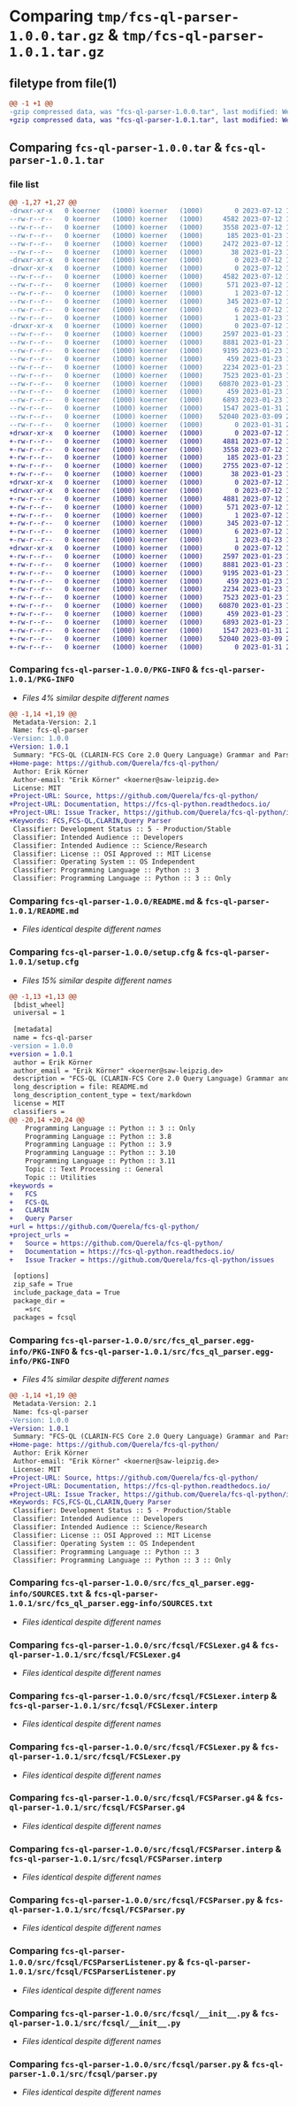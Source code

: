 # Comparing `tmp/fcs-ql-parser-1.0.0.tar.gz` & `tmp/fcs-ql-parser-1.0.1.tar.gz`

## filetype from file(1)

```diff
@@ -1 +1 @@
-gzip compressed data, was "fcs-ql-parser-1.0.0.tar", last modified: Wed Jul 12 10:45:18 2023, max compression
+gzip compressed data, was "fcs-ql-parser-1.0.1.tar", last modified: Wed Jul 12 11:19:31 2023, max compression
```

## Comparing `fcs-ql-parser-1.0.0.tar` & `fcs-ql-parser-1.0.1.tar`

### file list

```diff
@@ -1,27 +1,27 @@
-drwxr-xr-x   0 koerner   (1000) koerner   (1000)        0 2023-07-12 10:45:18.430224 fcs-ql-parser-1.0.0/
--rw-r--r--   0 koerner   (1000) koerner   (1000)     4582 2023-07-12 10:45:18.430224 fcs-ql-parser-1.0.0/PKG-INFO
--rw-r--r--   0 koerner   (1000) koerner   (1000)     3558 2023-07-12 10:44:32.000000 fcs-ql-parser-1.0.0/README.md
--rw-r--r--   0 koerner   (1000) koerner   (1000)      185 2023-01-23 15:29:52.000000 fcs-ql-parser-1.0.0/pyproject.toml
--rw-r--r--   0 koerner   (1000) koerner   (1000)     2472 2023-07-12 10:45:18.440224 fcs-ql-parser-1.0.0/setup.cfg
--rw-r--r--   0 koerner   (1000) koerner   (1000)       38 2023-01-23 14:56:58.000000 fcs-ql-parser-1.0.0/setup.py
-drwxr-xr-x   0 koerner   (1000) koerner   (1000)        0 2023-07-12 10:45:18.420224 fcs-ql-parser-1.0.0/src/
-drwxr-xr-x   0 koerner   (1000) koerner   (1000)        0 2023-07-12 10:45:18.430224 fcs-ql-parser-1.0.0/src/fcs_ql_parser.egg-info/
--rw-r--r--   0 koerner   (1000) koerner   (1000)     4582 2023-07-12 10:45:18.000000 fcs-ql-parser-1.0.0/src/fcs_ql_parser.egg-info/PKG-INFO
--rw-r--r--   0 koerner   (1000) koerner   (1000)      571 2023-07-12 10:45:18.000000 fcs-ql-parser-1.0.0/src/fcs_ql_parser.egg-info/SOURCES.txt
--rw-r--r--   0 koerner   (1000) koerner   (1000)        1 2023-07-12 10:45:18.000000 fcs-ql-parser-1.0.0/src/fcs_ql_parser.egg-info/dependency_links.txt
--rw-r--r--   0 koerner   (1000) koerner   (1000)      345 2023-07-12 10:45:18.000000 fcs-ql-parser-1.0.0/src/fcs_ql_parser.egg-info/requires.txt
--rw-r--r--   0 koerner   (1000) koerner   (1000)        6 2023-07-12 10:45:18.000000 fcs-ql-parser-1.0.0/src/fcs_ql_parser.egg-info/top_level.txt
--rw-r--r--   0 koerner   (1000) koerner   (1000)        1 2023-01-23 15:08:33.000000 fcs-ql-parser-1.0.0/src/fcs_ql_parser.egg-info/zip-safe
-drwxr-xr-x   0 koerner   (1000) koerner   (1000)        0 2023-07-12 10:45:18.430224 fcs-ql-parser-1.0.0/src/fcsql/
--rw-r--r--   0 koerner   (1000) koerner   (1000)     2597 2023-01-23 15:02:28.000000 fcs-ql-parser-1.0.0/src/fcsql/FCSLexer.g4
--rw-r--r--   0 koerner   (1000) koerner   (1000)     8881 2023-01-23 17:11:02.000000 fcs-ql-parser-1.0.0/src/fcsql/FCSLexer.interp
--rw-r--r--   0 koerner   (1000) koerner   (1000)     9195 2023-01-23 17:11:02.000000 fcs-ql-parser-1.0.0/src/fcsql/FCSLexer.py
--rw-r--r--   0 koerner   (1000) koerner   (1000)      459 2023-01-23 17:11:02.000000 fcs-ql-parser-1.0.0/src/fcsql/FCSLexer.tokens
--rw-r--r--   0 koerner   (1000) koerner   (1000)     2234 2023-01-23 15:02:28.000000 fcs-ql-parser-1.0.0/src/fcsql/FCSParser.g4
--rw-r--r--   0 koerner   (1000) koerner   (1000)     7523 2023-01-23 17:11:10.000000 fcs-ql-parser-1.0.0/src/fcsql/FCSParser.interp
--rw-r--r--   0 koerner   (1000) koerner   (1000)    60870 2023-01-23 17:11:10.000000 fcs-ql-parser-1.0.0/src/fcsql/FCSParser.py
--rw-r--r--   0 koerner   (1000) koerner   (1000)      459 2023-01-23 17:11:10.000000 fcs-ql-parser-1.0.0/src/fcsql/FCSParser.tokens
--rw-r--r--   0 koerner   (1000) koerner   (1000)     6893 2023-01-23 17:11:10.000000 fcs-ql-parser-1.0.0/src/fcsql/FCSParserListener.py
--rw-r--r--   0 koerner   (1000) koerner   (1000)     1547 2023-01-31 21:53:02.000000 fcs-ql-parser-1.0.0/src/fcsql/__init__.py
--rw-r--r--   0 koerner   (1000) koerner   (1000)    52040 2023-03-09 22:09:44.000000 fcs-ql-parser-1.0.0/src/fcsql/parser.py
--rw-r--r--   0 koerner   (1000) koerner   (1000)        0 2023-01-31 22:26:33.000000 fcs-ql-parser-1.0.0/src/fcsql/py.typed
+drwxr-xr-x   0 koerner   (1000) koerner   (1000)        0 2023-07-12 11:19:31.790192 fcs-ql-parser-1.0.1/
+-rw-r--r--   0 koerner   (1000) koerner   (1000)     4881 2023-07-12 11:19:31.790192 fcs-ql-parser-1.0.1/PKG-INFO
+-rw-r--r--   0 koerner   (1000) koerner   (1000)     3558 2023-07-12 10:44:32.000000 fcs-ql-parser-1.0.1/README.md
+-rw-r--r--   0 koerner   (1000) koerner   (1000)      185 2023-01-23 15:29:52.000000 fcs-ql-parser-1.0.1/pyproject.toml
+-rw-r--r--   0 koerner   (1000) koerner   (1000)     2755 2023-07-12 11:19:31.800192 fcs-ql-parser-1.0.1/setup.cfg
+-rw-r--r--   0 koerner   (1000) koerner   (1000)       38 2023-01-23 14:56:58.000000 fcs-ql-parser-1.0.1/setup.py
+drwxr-xr-x   0 koerner   (1000) koerner   (1000)        0 2023-07-12 11:19:31.790192 fcs-ql-parser-1.0.1/src/
+drwxr-xr-x   0 koerner   (1000) koerner   (1000)        0 2023-07-12 11:19:31.790192 fcs-ql-parser-1.0.1/src/fcs_ql_parser.egg-info/
+-rw-r--r--   0 koerner   (1000) koerner   (1000)     4881 2023-07-12 11:19:31.000000 fcs-ql-parser-1.0.1/src/fcs_ql_parser.egg-info/PKG-INFO
+-rw-r--r--   0 koerner   (1000) koerner   (1000)      571 2023-07-12 11:19:31.000000 fcs-ql-parser-1.0.1/src/fcs_ql_parser.egg-info/SOURCES.txt
+-rw-r--r--   0 koerner   (1000) koerner   (1000)        1 2023-07-12 11:19:31.000000 fcs-ql-parser-1.0.1/src/fcs_ql_parser.egg-info/dependency_links.txt
+-rw-r--r--   0 koerner   (1000) koerner   (1000)      345 2023-07-12 11:19:31.000000 fcs-ql-parser-1.0.1/src/fcs_ql_parser.egg-info/requires.txt
+-rw-r--r--   0 koerner   (1000) koerner   (1000)        6 2023-07-12 11:19:31.000000 fcs-ql-parser-1.0.1/src/fcs_ql_parser.egg-info/top_level.txt
+-rw-r--r--   0 koerner   (1000) koerner   (1000)        1 2023-01-23 15:08:33.000000 fcs-ql-parser-1.0.1/src/fcs_ql_parser.egg-info/zip-safe
+drwxr-xr-x   0 koerner   (1000) koerner   (1000)        0 2023-07-12 11:19:31.790192 fcs-ql-parser-1.0.1/src/fcsql/
+-rw-r--r--   0 koerner   (1000) koerner   (1000)     2597 2023-01-23 15:02:28.000000 fcs-ql-parser-1.0.1/src/fcsql/FCSLexer.g4
+-rw-r--r--   0 koerner   (1000) koerner   (1000)     8881 2023-01-23 17:11:02.000000 fcs-ql-parser-1.0.1/src/fcsql/FCSLexer.interp
+-rw-r--r--   0 koerner   (1000) koerner   (1000)     9195 2023-01-23 17:11:02.000000 fcs-ql-parser-1.0.1/src/fcsql/FCSLexer.py
+-rw-r--r--   0 koerner   (1000) koerner   (1000)      459 2023-01-23 17:11:02.000000 fcs-ql-parser-1.0.1/src/fcsql/FCSLexer.tokens
+-rw-r--r--   0 koerner   (1000) koerner   (1000)     2234 2023-01-23 15:02:28.000000 fcs-ql-parser-1.0.1/src/fcsql/FCSParser.g4
+-rw-r--r--   0 koerner   (1000) koerner   (1000)     7523 2023-01-23 17:11:10.000000 fcs-ql-parser-1.0.1/src/fcsql/FCSParser.interp
+-rw-r--r--   0 koerner   (1000) koerner   (1000)    60870 2023-01-23 17:11:10.000000 fcs-ql-parser-1.0.1/src/fcsql/FCSParser.py
+-rw-r--r--   0 koerner   (1000) koerner   (1000)      459 2023-01-23 17:11:10.000000 fcs-ql-parser-1.0.1/src/fcsql/FCSParser.tokens
+-rw-r--r--   0 koerner   (1000) koerner   (1000)     6893 2023-01-23 17:11:10.000000 fcs-ql-parser-1.0.1/src/fcsql/FCSParserListener.py
+-rw-r--r--   0 koerner   (1000) koerner   (1000)     1547 2023-01-31 21:53:02.000000 fcs-ql-parser-1.0.1/src/fcsql/__init__.py
+-rw-r--r--   0 koerner   (1000) koerner   (1000)    52040 2023-03-09 22:09:44.000000 fcs-ql-parser-1.0.1/src/fcsql/parser.py
+-rw-r--r--   0 koerner   (1000) koerner   (1000)        0 2023-01-31 22:26:33.000000 fcs-ql-parser-1.0.1/src/fcsql/py.typed
```

### Comparing `fcs-ql-parser-1.0.0/PKG-INFO` & `fcs-ql-parser-1.0.1/PKG-INFO`

 * *Files 4% similar despite different names*

```diff
@@ -1,14 +1,19 @@
 Metadata-Version: 2.1
 Name: fcs-ql-parser
-Version: 1.0.0
+Version: 1.0.1
 Summary: "FCS-QL (CLARIN-FCS Core 2.0 Query Language) Grammar and Parser"
+Home-page: https://github.com/Querela/fcs-ql-python/
 Author: Erik Körner
 Author-email: "Erik Körner" <koerner@saw-leipzig.de>
 License: MIT
+Project-URL: Source, https://github.com/Querela/fcs-ql-python/
+Project-URL: Documentation, https://fcs-ql-python.readthedocs.io/
+Project-URL: Issue Tracker, https://github.com/Querela/fcs-ql-python/issues
+Keywords: FCS,FCS-QL,CLARIN,Query Parser
 Classifier: Development Status :: 5 - Production/Stable
 Classifier: Intended Audience :: Developers
 Classifier: Intended Audience :: Science/Research
 Classifier: License :: OSI Approved :: MIT License
 Classifier: Operating System :: OS Independent
 Classifier: Programming Language :: Python :: 3
 Classifier: Programming Language :: Python :: 3 :: Only
```

### Comparing `fcs-ql-parser-1.0.0/README.md` & `fcs-ql-parser-1.0.1/README.md`

 * *Files identical despite different names*

### Comparing `fcs-ql-parser-1.0.0/setup.cfg` & `fcs-ql-parser-1.0.1/setup.cfg`

 * *Files 15% similar despite different names*

```diff
@@ -1,13 +1,13 @@
 [bdist_wheel]
 universal = 1
 
 [metadata]
 name = fcs-ql-parser
-version = 1.0.0
+version = 1.0.1
 author = Erik Körner
 author_email = "Erik Körner" <koerner@saw-leipzig.de>
 description = "FCS-QL (CLARIN-FCS Core 2.0 Query Language) Grammar and Parser"
 long_description = file: README.md
 long_description_content_type = text/markdown
 license = MIT
 classifiers = 
@@ -20,14 +20,24 @@
 	Programming Language :: Python :: 3 :: Only
 	Programming Language :: Python :: 3.8
 	Programming Language :: Python :: 3.9
 	Programming Language :: Python :: 3.10
 	Programming Language :: Python :: 3.11
 	Topic :: Text Processing :: General
 	Topic :: Utilities
+keywords = 
+	FCS
+	FCS-QL
+	CLARIN
+	Query Parser
+url = https://github.com/Querela/fcs-ql-python/
+project_urls = 
+	Source = https://github.com/Querela/fcs-ql-python/
+	Documentation = https://fcs-ql-python.readthedocs.io/
+	Issue Tracker = https://github.com/Querela/fcs-ql-python/issues
 
 [options]
 zip_safe = True
 include_package_data = True
 package_dir = 
 	=src
 packages = fcsql
```

### Comparing `fcs-ql-parser-1.0.0/src/fcs_ql_parser.egg-info/PKG-INFO` & `fcs-ql-parser-1.0.1/src/fcs_ql_parser.egg-info/PKG-INFO`

 * *Files 4% similar despite different names*

```diff
@@ -1,14 +1,19 @@
 Metadata-Version: 2.1
 Name: fcs-ql-parser
-Version: 1.0.0
+Version: 1.0.1
 Summary: "FCS-QL (CLARIN-FCS Core 2.0 Query Language) Grammar and Parser"
+Home-page: https://github.com/Querela/fcs-ql-python/
 Author: Erik Körner
 Author-email: "Erik Körner" <koerner@saw-leipzig.de>
 License: MIT
+Project-URL: Source, https://github.com/Querela/fcs-ql-python/
+Project-URL: Documentation, https://fcs-ql-python.readthedocs.io/
+Project-URL: Issue Tracker, https://github.com/Querela/fcs-ql-python/issues
+Keywords: FCS,FCS-QL,CLARIN,Query Parser
 Classifier: Development Status :: 5 - Production/Stable
 Classifier: Intended Audience :: Developers
 Classifier: Intended Audience :: Science/Research
 Classifier: License :: OSI Approved :: MIT License
 Classifier: Operating System :: OS Independent
 Classifier: Programming Language :: Python :: 3
 Classifier: Programming Language :: Python :: 3 :: Only
```

### Comparing `fcs-ql-parser-1.0.0/src/fcs_ql_parser.egg-info/SOURCES.txt` & `fcs-ql-parser-1.0.1/src/fcs_ql_parser.egg-info/SOURCES.txt`

 * *Files identical despite different names*

### Comparing `fcs-ql-parser-1.0.0/src/fcsql/FCSLexer.g4` & `fcs-ql-parser-1.0.1/src/fcsql/FCSLexer.g4`

 * *Files identical despite different names*

### Comparing `fcs-ql-parser-1.0.0/src/fcsql/FCSLexer.interp` & `fcs-ql-parser-1.0.1/src/fcsql/FCSLexer.interp`

 * *Files identical despite different names*

### Comparing `fcs-ql-parser-1.0.0/src/fcsql/FCSLexer.py` & `fcs-ql-parser-1.0.1/src/fcsql/FCSLexer.py`

 * *Files identical despite different names*

### Comparing `fcs-ql-parser-1.0.0/src/fcsql/FCSParser.g4` & `fcs-ql-parser-1.0.1/src/fcsql/FCSParser.g4`

 * *Files identical despite different names*

### Comparing `fcs-ql-parser-1.0.0/src/fcsql/FCSParser.interp` & `fcs-ql-parser-1.0.1/src/fcsql/FCSParser.interp`

 * *Files identical despite different names*

### Comparing `fcs-ql-parser-1.0.0/src/fcsql/FCSParser.py` & `fcs-ql-parser-1.0.1/src/fcsql/FCSParser.py`

 * *Files identical despite different names*

### Comparing `fcs-ql-parser-1.0.0/src/fcsql/FCSParserListener.py` & `fcs-ql-parser-1.0.1/src/fcsql/FCSParserListener.py`

 * *Files identical despite different names*

### Comparing `fcs-ql-parser-1.0.0/src/fcsql/__init__.py` & `fcs-ql-parser-1.0.1/src/fcsql/__init__.py`

 * *Files identical despite different names*

### Comparing `fcs-ql-parser-1.0.0/src/fcsql/parser.py` & `fcs-ql-parser-1.0.1/src/fcsql/parser.py`

 * *Files identical despite different names*

